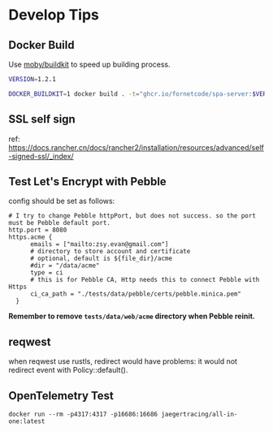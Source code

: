 # Develop Tips

## Docker Build

Use [moby/buildkit](https://github.com/moby/buildkit) to speed up building process.

```bash
VERSION=1.2.1

DOCKER_BUILDKIT=1 docker build . -t="ghcr.io/fornetcode/spa-server:$VERSION"

```

## SSL self sign

ref: https://docs.rancher.cn/docs/rancher2/installation/resources/advanced/self-signed-ssl/_index/

## Test Let's Encrypt with Pebble

config should be set as follows:

```shell
# I try to change Pebble httpPort, but does not success. so the port must be Pebble default port.
http.port = 8080
https.acme {
      emails = ["mailto:zsy.evan@gmail.com"]
      # directory to store account and certificate
      # optional, default is ${file_dir}/acme
      #dir = "/data/acme"
      type = ci
      # this is for Pebble CA, Http needs this to connect Pebble with Https
      ci_ca_path = "./tests/data/pebble/certs/pebble.minica.pem"
  }
```

**Remember to remove `tests/data/web/acme` directory when Pebble reinit.**

## reqwest

when reqwest use rustls, redirect would have problems: it would not redirect event with Policy::default().

## OpenTelemetry Test

```shell
docker run --rm -p4317:4317 -p16686:16686 jaegertracing/all-in-one:latest
```